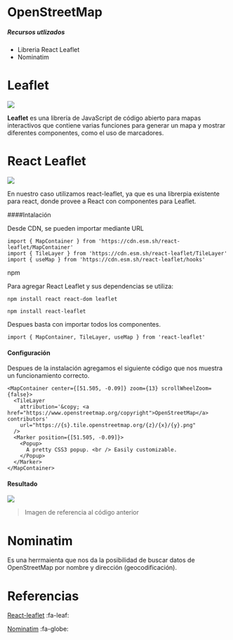 # OpenStreetMap

##### Recursos utlizados

- Libreria React Leaflet
- Nominatim

# Leaflet 

![](https://rosolutions.com.mx/blog/wp-content/uploads/2018/11/leafletjs-card.png)

**Leaflet** es una librería de JavaScript de código abierto para mapas interactivos que contiene varias funciones para generar un mapa y mostrar diferentes componentes, como el uso de marcadores.

# React Leaflet 

![](https://react-leaflet.js.org/img/logo-title.svg)

En nuestro caso utilizamos react-leaflet, ya que es una librerpia existente para react, donde provee a React con componentes para Leaflet. 

####Intalación 

Desde CDN, se pueden importar mediante URL
```
import { MapContainer } from 'https://cdn.esm.sh/react-leaflet/MapContainer'
import { TileLayer } from 'https://cdn.esm.sh/react-leaflet/TileLayer'
import { useMap } from 'https://cdn.esm.sh/react-leaflet/hooks'
```

npm

Para agregar React Leaflet y sus dependencias  se utiliza: 

`npm install react react-dom leaflet`

`npm install react-leaflet`

Despues basta con importar todos los componentes. 
```
import { MapContainer, TileLayer, useMap } from 'react-leaflet'
```
#### Configuración 

Despues de la instalación agregamos el siguiente código que nos muestra un funcionamiento correcto. 

```
<MapContainer center={[51.505, -0.09]} zoom={13} scrollWheelZoom={false}>
  <TileLayer
    attribution='&copy; <a href="https://www.openstreetmap.org/copyright">OpenStreetMap</a> contributors'
    url="https://{s}.tile.openstreetmap.org/{z}/{x}/{y}.png"
  />
  <Marker position={[51.505, -0.09]}>
    <Popup>
      A pretty CSS3 popup. <br /> Easily customizable.
    </Popup>
  </Marker>
</MapContainer>
````
#### Resultado

![](https://camo.qiitausercontent.com/466a3c9dd499f3fbf7e86f9f3676984876282afd/68747470733a2f2f71696974612d696d6167652d73746f72652e73332e61702d6e6f727468656173742d312e616d617a6f6e6177732e636f6d2f302f3237373233332f65333163343065342d663232362d373036382d373933372d3330393332643731336630362e706e67)

> Imagen de referencia al código anterior

# Nominatim 

Es una herrmaienta que nos da la posibilidad de buscar datos de OpenStreetMap por nombre y dirección (geocodificación).

# Referencias
[React-leaflet](https://react-leaflet.js.org/) :fa-leaf:

[Nominatim](https://nominatim.org/) :fa-globe:

